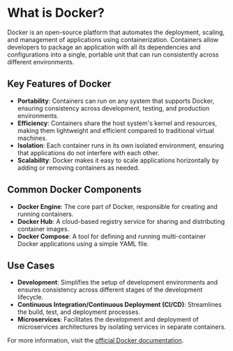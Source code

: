 # What is Docker?

Docker is an open-source platform that automates the deployment, scaling, and management of applications using containerization. Containers allow developers to package an application with all its dependencies and configurations into a single, portable unit that can run consistently across different environments.

## Key Features of Docker
- **Portability**: Containers can run on any system that supports Docker, ensuring consistency across development, testing, and production environments.
- **Efficiency**: Containers share the host system's kernel and resources, making them lightweight and efficient compared to traditional virtual machines.
- **Isolation**: Each container runs in its own isolated environment, ensuring that applications do not interfere with each other.
- **Scalability**: Docker makes it easy to scale applications horizontally by adding or removing containers as needed.

## Common Docker Components
- **Docker Engine**: The core part of Docker, responsible for creating and running containers.
- **Docker Hub**: A cloud-based registry service for sharing and distributing container images.
- **Docker Compose**: A tool for defining and running multi-container Docker applications using a simple YAML file.

## Use Cases
- **Development**: Simplifies the setup of development environments and ensures consistency across different stages of the development lifecycle.
- **Continuous Integration/Continuous Deployment (CI/CD)**: Streamlines the build, test, and deployment processes.
- **Microservices**: Facilitates the development and deployment of microservices architectures by isolating services in separate containers.

For more information, visit the [official Docker documentation](https://docs.docker.com/).